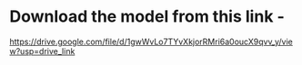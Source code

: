 # Download the model from this link - 
https://drive.google.com/file/d/1gwWvLo7TYvXkjorRMri6a0oucX9qvv_y/view?usp=drive_link
